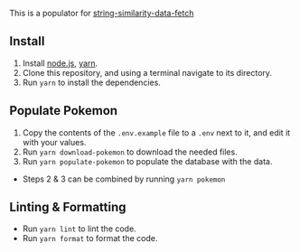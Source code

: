 This is a populator for [string-similarity-data-fetch](https://github.com/themetalfleece/string-similarity-data-fetch)

## Install

1. Install [node.js](https://nodejs.org/en/download/), [yarn](https://classic.yarnpkg.com/en/docs/install/).
2. Clone this repository, and using a terminal navigate to its directory.
3. Run `yarn` to install the dependencies.

## Populate Pokemon

1. Copy the contents of the `.env.example` file to a `.env` next to it, and edit it with your values.
2. Run `yarn download-pokemon` to download the needed files.
3. Run `yarn populate-pokemon` to populate the database with the data.

-   Steps 2 & 3 can be combined by running `yarn pokemon`

## Linting & Formatting

-   Run `yarn lint` to lint the code.
-   Run `yarn format` to format the code.
